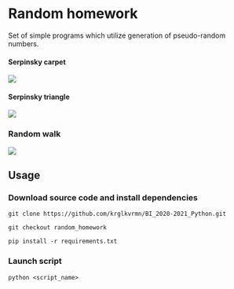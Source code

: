 # Random homework

Set of simple programs which utilize generation of pseudo-random numbers.

#### Serpinsky carpet

![](gifs/Carpet.gif) 

#### Serpinsky triangle

![](gifs/Triangle.gif)

### Random walk

![](gifs/random_walk.gif)

## Usage

### Download source code and install dependencies

`git clone https://github.com/krglkvrmn/BI_2020-2021_Python.git`

`git checkout random_homework`

`pip install -r requirements.txt`

### Launch script

`python <script_name>`





